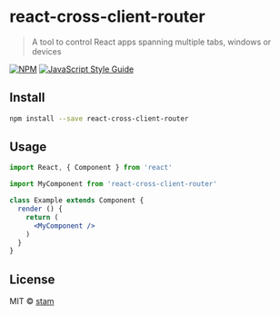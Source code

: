 # react-cross-client-router

> A tool to control React apps spanning multiple tabs, windows or devices

[![NPM](https://img.shields.io/npm/v/react-cross-client-router.svg)](https://www.npmjs.com/package/react-cross-client-router) [![JavaScript Style Guide](https://img.shields.io/badge/code_style-standard-brightgreen.svg)](https://standardjs.com)

## Install

```bash
npm install --save react-cross-client-router
```

## Usage

```jsx
import React, { Component } from 'react'

import MyComponent from 'react-cross-client-router'

class Example extends Component {
  render () {
    return (
      <MyComponent />
    )
  }
}
```

## License

MIT © [stam](https://github.com/stam)
